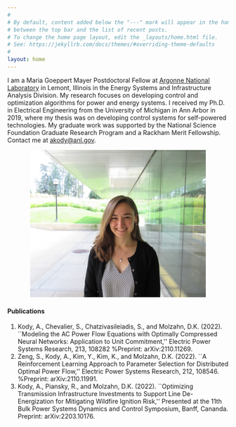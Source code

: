 ```yaml
---
#
# By default, content added below the "---" mark will appear in the home page
# between the top bar and the list of recent posts.
# To change the home page layout, edit the _layouts/home.html file.
# See: https://jekyllrb.com/docs/themes/#overriding-theme-defaults
#
layout: home
---
```


I am a Maria Goeppert Mayer Postdoctoral Fellow at [Argonne National Laboratory](https://www.anl.gov/) in Lemont, Illinois in the Energy Systems and Infrastructure Analysis Division. My research focuses on developing control and optimization algorithms for power and energy systems. I received my Ph.D. in Electrical Engineering from the University of Michigan in Ann Arbor in 2019, where my thesis was on developing control systems for self-powered technologies. My graduate work was supported by the National Science Foundation Graduate Research Program and a Rackham Merit Fellowship. Contact me at [akody@anl.gov](mailto:akody@anl.gov).

<p style="text-align:center;"><img src="Kody.jpeg" alt="drawing" width="400"/>

#### Publications
  1. Kody, A., Chevalier, S., Chatzivasileiadis, S., and Molzahn, D.K. (2022). ``Modeling the AC Power Flow Equations with Optimally Compressed Neural Networks: Application to Unit Commitment,'' Electric Power Systems Research, 213, 108282 %Preprint: arXiv:2110.11269.
  2. Zeng, S., Kody, A., Kim, Y., Kim, K., and Molzahn, D.K. (2022). ``A Reinforcement Learning Approach to Parameter Selection for Distributed Optimal Power Flow,'' Electric Power Systems Research, 212, 108546. %Preprint: arXiv:2110.11991.
  3. Kody, A., Piansky, R., and Molzahn, D.K. (2022). ``Optimizing Transmission Infrastructure Investments to Support Line De-Energization for Mitigating Wildfire Ignition Risk,'' Presented at the 11th Bulk Power Systems Dynamics and Control Symposium, Banff, Cananda. Preprint: arXiv:2203.10176.
